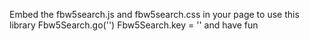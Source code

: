 Embed the fbw5search.js and fbw5search.css in your page 
to use this library 
    Fbw5Search.go('<elementId>')
    Fbw5Search.key = '<enter your api key>'
and have fun